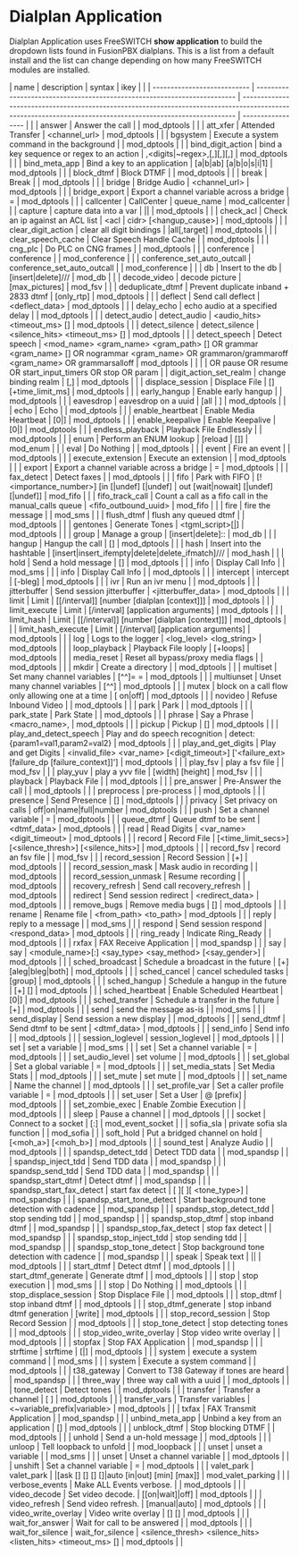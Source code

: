 # Dialplan Application

Dialplan Application uses FreeSWITCH **show application** to build the
dropdown lists found in FusionPBX dialplans. This is a list
from a default install and the list can change depending on how many
FreeSWITCH modules are installed.

| name                        | description                                                              | syntax                                                                                                                                                     | ikey              |  |
| --------------------------- | ------------------------------------------------------------------------ | ---------------------------------------------------------------------------------------------------------------------------------------------------------- | ----------------- |  |
| answer                      | Answer the call                                                          |                                                                                                                                                            | mod_dptools       |  |
| att_xfer                    | Attended Transfer                                                        | <channel_url>                                                                                                                                              | mod_dptools       |  |
| bgsystem                    | Execute a system command in the background                               | <command>                                                                                                                                                  | mod_dptools       |  |
| bind_digit_action           | bind a key sequence or regex to an action                                | <realm>,<digits\|~regex>,<string>[,<value>][,<dtmf target leg>][,<event target leg>]                                                                       | mod_dptools       |  |
| bind_meta_app               | Bind a key to an application                                             | <key> [a\|b\|ab] [a\|b\|o\|s\|i\|1] <app>                                                                                                                  | mod_dptools       |  |
| block_dtmf                  | Block DTMF                                                               |                                                                                                                                                            | mod_dptools       |  |
| break                       | Break                                                                    |                                                                                                                                                            | mod_dptools       |  |
| bridge                      | Bridge Audio                                                             | <channel_url>                                                                                                                                              | mod_dptools       |  |
| bridge_export               | Export a channel variable across a bridge                                | <varname>=<value>                                                                                                                                          | mod_dptools       |  |
| callcenter                  | CallCenter                                                               | queue_name                                                                                                                                                 | mod_callcenter    |  |
| capture                     | capture data into a var                                                  | <varname>\|<data>\|<regex>                                                                                                                                 | mod_dptools       |  |
| check_acl                   | Check an ip against an ACL list                                          | <ip> <acl \| cidr> [<hangup_cause>]                                                                                                                        | mod_dptools       |  |
| clear_digit_action          | clear all digit bindings                                                 | <realm>\|all[,target]                                                                                                                                      | mod_dptools       |  |
| clear_speech_cache          | Clear Speech Handle Cache                                                |                                                                                                                                                            | mod_dptools       |  |
| cng_plc                     | Do PLC on CNG frames                                                     |                                                                                                                                                            | mod_dptools       |  |
| conference                  | conference                                                               |                                                                                                                                                            | mod_conference    |  |
| conference_set_auto_outcall | conference_set_auto_outcall                                              |                                                                                                                                                            | mod_conference    |  |
| db                          | Insert to the db                                                         | [insert\|delete]/<realm>/<key>/<val>                                                                                                                       | mod_db            |  |
| decode_video                | decode picture                                                           | [max_pictures]                                                                                                                                             | mod_fsv           |  |
| deduplicate_dtmf            | Prevent duplicate inband + 2833 dtmf                                     | [only_rtp]                                                                                                                                                 | mod_dptools       |  |
| deflect                     | Send call deflect                                                        | <deflect_data>                                                                                                                                             | mod_dptools       |  |
| delay_echo                  | echo audio at a specified delay                                          | <delay ms>                                                                                                                                                 | mod_dptools       |  |
| detect_audio                | detect_audio                                                             | <threshold> <audio_hits> <timeout_ms> [<file>]                                                                                                             | mod_dptools       |  |
| detect_silence              | detect_silence                                                           | <threshold> <silence_hits> <timeout_ms> [<file>]                                                                                                           | mod_dptools       |  |
| detect_speech               | Detect speech                                                            | <mod_name> <gram_name> <gram_path> [<addr>] OR grammar <gram_name> [<path>] OR nogrammar <gram_name> OR grammaron/grammaroff <gram_name> OR grammarsalloff | mod_dptools       |  |
|                             | OR pause OR resume OR start_input_timers OR stop OR param <name> <value> |
| digit_action_set_realm      | change binding realm                                                     | <realm>[,<target>]                                                                                                                                         | mod_dptools       |  |
| displace_session            | Displace File                                                            | <path> [<flags>] [+time_limit_ms]                                                                                                                          | mod_dptools       |  |
| early_hangup                | Enable early hangup                                                      |                                                                                                                                                            | mod_dptools       |  |
| eavesdrop                   | eavesdrop on a uuid                                                      | [all \| <uuid>]                                                                                                                                            | mod_dptools       |  |
| echo                        | Echo                                                                     |                                                                                                                                                            | mod_dptools       |  |
| enable_heartbeat            | Enable Media Heartbeat                                                   | [0\|<seconds>]                                                                                                                                             | mod_dptools       |  |
| enable_keepalive            | Enable Keepalive                                                         | [0\|<seconds>]                                                                                                                                             | mod_dptools       |  |
| endless_playback            | Playback File Endlessly                                                  | <path>                                                                                                                                                     | mod_dptools       |  |
| enum                        | Perform an ENUM lookup                                                   | [reload \| <number> [<root>]]                                                                                                                              | mod_enum          |  |
| eval                        | Do Nothing                                                               |                                                                                                                                                            | mod_dptools       |  |
| event                       | Fire an event                                                            |                                                                                                                                                            | mod_dptools       |  |
| execute_extension           | Execute an extension                                                     | <extension> <dialplan> <context>                                                                                                                           | mod_dptools       |  |
| export                      | Export a channel variable across a bridge                                | <varname>=<value>                                                                                                                                          | mod_dptools       |  |
| fax_detect                  | Detect faxes                                                             |                                                                                                                                                            | mod_dptools       |  |
| fifo                        | Park with FIFO                                                           | <fifo name>[!<importance_number>] [in [<announce file>\|undef] [<music file>\|undef] \| out [wait\|nowait] [<announce file>\|undef] [<music file>\|undef]] | mod_fifo          |  |
| fifo_track_call             | Count a call as a fifo call in the manual_calls queue                    | <fifo_outbound_uuid>                                                                                                                                       | mod_fifo          |  |
| fire                        | fire the message                                                         |                                                                                                                                                            | mod_sms           |  |
| flush_dtmf                  | flush any queued dtmf                                                    |                                                                                                                                                            | mod_dptools       |  |
| gentones                    | Generate Tones                                                           | <tgml_script>[[\|](https://github.com/fusionpbx/fusionpbx-docs/blob/master/source/dialplan/dialplan_application.rst#id1)<loops>]                           | mod_dptools       |  |
| group                       | Manage a group                                                           | [insert\|delete]:<group name>:<val>                                                                                                                        | mod_db            |  |
| hangup                      | Hangup the call                                                          | [<cause>]                                                                                                                                                  | mod_dptools       |  |
| hash                        | Insert into the hashtable                                                | [insert\|insert_ifempty\|delete\|delete_ifmatch]/<realm>/<key>/<val>                                                                                       | mod_hash          |  |
| hold                        | Send a hold message                                                      | [<display message>]                                                                                                                                        | mod_dptools       |  |
| info                        | Display Call Info                                                        |                                                                                                                                                            | mod_sms           |  |
| info                        | Display Call Info                                                        |                                                                                                                                                            | mod_dptools       |  |
| intercept                   | intercept                                                                | [-bleg] <uuid>                                                                                                                                             | mod_dptools       |  |
| ivr                         | Run an ivr menu                                                          |                                                                                                                                                            | mod_dptools       |  |
| jitterbuffer                | Send session jitterbuffer                                                | <jitterbuffer_data>                                                                                                                                        | mod_dptools       |  |
| limit                       | Limit                                                                    | <backend> <realm> <id> [<max>[/interval]] [number [dialplan [context]]]                                                                                    | mod_dptools       |  |
| limit_execute               | Limit                                                                    | <backend> <realm> <id> <max>[/interval] <application> [application arguments]                                                                              | mod_dptools       |  |
| limit_hash                  | Limit                                                                    | <realm> <id> [<max>[/interval]] [number [dialplan [context]]]                                                                                              | mod_dptools       |  |
| limit_hash_execute          | Limit                                                                    | <realm> <id> <max>[/interval] <application> [application arguments]                                                                                        | mod_dptools       |  |
| log                         | Logs to the logger                                                       | <log_level> <log_string>                                                                                                                                   | mod_dptools       |  |
| loop_playback               | Playback File looply                                                     | [+loops] <path>                                                                                                                                            | mod_dptools       |  |
| media_reset                 | Reset all bypass/proxy media flags                                       |                                                                                                                                                            | mod_dptools       |  |
| mkdir                       | Create a directory                                                       | <path>                                                                                                                                                     | mod_dptools       |  |
| multiset                    | Set many channel variables                                               | [^^<delim>]<varname>=<value> <var2>=<val2>                                                                                                                 | mod_dptools       |  |
| multiunset                  | Unset many channel variables                                             | [^^<delim>]<varname> <var2> <var3>                                                                                                                         | mod_dptools       |  |
| mutex                       | block on a call flow only allowing one at a time                         | <keyname>[ on\|off]                                                                                                                                        | mod_dptools       |  |
| novideo                     | Refuse Inbound Video                                                     |                                                                                                                                                            | mod_dptools       |  |
| park                        | Park                                                                     |                                                                                                                                                            | mod_dptools       |  |
| park_state                  | Park State                                                               |                                                                                                                                                            | mod_dptools       |  |
| phrase                      | Say a Phrase                                                             | <macro_name>,<data>                                                                                                                                        | mod_dptools       |  |
| pickup                      | Pickup                                                                   | [<key>]                                                                                                                                                    | mod_dptools       |  |
| play_and_detect_speech      | Play and do speech recognition                                           | <file> detect:<engine> {param1=val1,param2=val2}<grammar>                                                                                                  | mod_dptools       |  |
| play_and_get_digits         | Play and get Digits                                                      | <min> <max> <tries> <timeout> <terminators> <file> <invalid_file> <var_name> <regexp> [<digit_timeout>] ['<failure_ext> [failure_dp [failure_context]]']   | mod_dptools       |  |
| play_fsv                    | play a fsv file                                                          | <file>                                                                                                                                                     | mod_fsv           |  |
| play_yuv                    | play a yvv file                                                          | <file> [width] [height]                                                                                                                                    | mod_fsv           |  |
| playback                    | Playback File                                                            | <path>                                                                                                                                                     | mod_dptools       |  |
| pre_answer                  | Pre-Answer the call                                                      |                                                                                                                                                            | mod_dptools       |  |
| preprocess                  | pre-process                                                              |                                                                                                                                                            | mod_dptools       |  |
| presence                    | Send Presence                                                            | <rpid> <status> [<id>]                                                                                                                                     | mod_dptools       |  |
| privacy                     | Set privacy on calls                                                     | off\|on\|name\|full\|number                                                                                                                                | mod_dptools       |  |
| push                        | Set a channel variable                                                   | <varname>=<value>                                                                                                                                          | mod_dptools       |  |
| queue_dtmf                  | Queue dtmf to be sent                                                    | <dtmf_data>                                                                                                                                                | mod_dptools       |  |
| read                        | Read Digits                                                              | <min> <max> <file> <var_name> <timeout> <terminators> <digit_timeout>                                                                                      | mod_dptools       |  |
| record                      | Record File                                                              | <path> [<time_limit_secs>] [<silence_thresh>] [<silence_hits>]                                                                                             | mod_dptools       |  |
| record_fsv                  | record an fsv file                                                       | <file>                                                                                                                                                     | mod_fsv           |  |
| record_session              | Record Session                                                           | <path> [+<timeout>]                                                                                                                                        | mod_dptools       |  |
| record_session_mask         | Mask audio in recording                                                  | <path>                                                                                                                                                     | mod_dptools       |  |
| record_session_unmask       | Resume recording                                                         | <path>                                                                                                                                                     | mod_dptools       |  |
| recovery_refresh            | Send call recovery_refresh                                               |                                                                                                                                                            | mod_dptools       |  |
| redirect                    | Send session redirect                                                    | <redirect_data>                                                                                                                                            | mod_dptools       |  |
| remove_bugs                 | Remove media bugs                                                        | [<function>]                                                                                                                                               | mod_dptools       |  |
| rename                      | Rename file                                                              | <from_path> <to_path>                                                                                                                                      | mod_dptools       |  |
| reply                       | reply to a message                                                       |                                                                                                                                                            | mod_sms           |  |
| respond                     | Send session respond                                                     | <respond_data>                                                                                                                                             | mod_dptools       |  |
| ring_ready                  | Indicate Ring_Ready                                                      |                                                                                                                                                            | mod_dptools       |  |
| rxfax                       | FAX Receive Application                                                  | <filename>                                                                                                                                                 | mod_spandsp       |  |
| say                         | say                                                                      | <module_name>[:<lang>] <say_type> <say_method> [<say_gender>] <text>                                                                                       | mod_dptools       |  |
| sched_broadcast             | Schedule a broadcast in the future                                       | [+]<time> <path> [aleg\|bleg\|both]                                                                                                                        | mod_dptools       |  |
| sched_cancel                | cancel scheduled tasks                                                   | [group]                                                                                                                                                    | mod_dptools       |  |
| sched_hangup                | Schedule a hangup in the future                                          | [+]<time> [<cause>]                                                                                                                                        | mod_dptools       |  |
| sched_heartbeat             | Enable Scheduled Heartbeat                                               | [0\|<seconds>]                                                                                                                                             | mod_dptools       |  |
| sched_transfer              | Schedule a transfer in the future                                        | [+]<time> <extension> <dialplan> <context>                                                                                                                 | mod_dptools       |  |
| send                        | send the message as-is                                                   |                                                                                                                                                            | mod_sms           |  |
| send_display                | Send session a new display                                               | <text>                                                                                                                                                     | mod_dptools       |  |
| send_dtmf                   | Send dtmf to be sent                                                     | <dtmf_data>                                                                                                                                                | mod_dptools       |  |
| send_info                   | Send info                                                                | <info>                                                                                                                                                     | mod_dptools       |  |
| session_loglevel            | session_loglevel                                                         | <level>                                                                                                                                                    | mod_dptools       |  |
| set                         | set a variable                                                           |                                                                                                                                                            | mod_sms           |  |
| set                         | Set a channel variable                                                   | <varname>=<value>                                                                                                                                          | mod_dptools       |  |
| set_audio_level             | set volume                                                               |                                                                                                                                                            | mod_dptools       |  |
| set_global                  | Set a global variable                                                    | <varname>=<value>                                                                                                                                          | mod_dptools       |  |
| set_media_stats             | Set Media Stats                                                          |                                                                                                                                                            | mod_dptools       |  |
| set_mute                    | set mute                                                                 |                                                                                                                                                            | mod_dptools       |  |
| set_name                    | Name the channel                                                         | <name>                                                                                                                                                     | mod_dptools       |  |
| set_profile_var             | Set a caller profile variable                                            | <varname>=<value>                                                                                                                                          | mod_dptools       |  |
| set_user                    | Set a User                                                               | <user>@<domain> [prefix]                                                                                                                                   | mod_dptools       |  |
| set_zombie_exec             | Enable Zombie Execution                                                  |                                                                                                                                                            | mod_dptools       |  |
| sleep                       | Pause a channel                                                          | <pausemilliseconds>                                                                                                                                        | mod_dptools       |  |
| socket                      | Connect to a socket                                                      | <ip>[:<port>]                                                                                                                                              | mod_event_socket  |  |
| sofia_sla                   | private sofia sla function                                               | <uuid>                                                                                                                                                     | mod_sofia         |  |
| soft_hold                   | Put a bridged channel on hold                                            | <unhold key> [<moh_a>] [<moh_b>]                                                                                                                           | mod_dptools       |  |
| sound_test                  | Analyze Audio                                                            |                                                                                                                                                            | mod_dptools       |  |
| spandsp_detect_tdd          | Detect TDD data                                                          |                                                                                                                                                            | mod_spandsp       |  |
| spandsp_inject_tdd          | Send TDD data                                                            |                                                                                                                                                            | mod_spandsp       |  |
| spandsp_send_tdd            | Send TDD data                                                            |                                                                                                                                                            | mod_spandsp       |  |
| spandsp_start_dtmf          | Detect dtmf                                                              |                                                                                                                                                            | mod_spandsp       |  |
| spandsp_start_fax_detect    | start fax detect                                                         | <app>[ <arg>][ <timeout>][ <tone_type>]                                                                                                                    | mod_spandsp       |  |
| spandsp_start_tone_detect   | Start background tone detection with cadence                             | <name>                                                                                                                                                     | mod_spandsp       |  |
| spandsp_stop_detect_tdd     | stop sending tdd                                                         |                                                                                                                                                            | mod_spandsp       |  |
| spandsp_stop_dtmf           | stop inband dtmf                                                         |                                                                                                                                                            | mod_spandsp       |  |
| spandsp_stop_fax_detect     | stop fax detect                                                          |                                                                                                                                                            | mod_spandsp       |  |
| spandsp_stop_inject_tdd     | stop sending tdd                                                         |                                                                                                                                                            | mod_spandsp       |  |
| spandsp_stop_tone_detect    | Stop background tone detection with cadence                              |                                                                                                                                                            | mod_spandsp       |  |
| speak                       | Speak text                                                               | <engine>\|<voice>\|<text>                                                                                                                                  | mod_dptools       |  |
| start_dtmf                  | Detect dtmf                                                              |                                                                                                                                                            | mod_dptools       |  |
| start_dtmf_generate         | Generate dtmf                                                            |                                                                                                                                                            | mod_dptools       |  |
| stop                        | stop execution                                                           |                                                                                                                                                            | mod_sms           |  |
| stop                        | Do Nothing                                                               |                                                                                                                                                            | mod_dptools       |  |
| stop_displace_session       | Stop Displace File                                                       | <path>                                                                                                                                                     | mod_dptools       |  |
| stop_dtmf                   | stop inband dtmf                                                         |                                                                                                                                                            | mod_dptools       |  |
| stop_dtmf_generate          | stop inband dtmf generation                                              | [write]                                                                                                                                                    | mod_dptools       |  |
| stop_record_session         | Stop Record Session                                                      | <path>                                                                                                                                                     | mod_dptools       |  |
| stop_tone_detect            | stop detecting tones                                                     |                                                                                                                                                            | mod_dptools       |  |
| stop_video_write_overlay    | Stop video write overlay                                                 | <path>                                                                                                                                                     | mod_dptools       |  |
| stopfax                     | Stop FAX Application                                                     |                                                                                                                                                            | mod_spandsp       |  |
| strftime                    | strftime                                                                 | [<epoch>\|]<format string>                                                                                                                                 | mod_dptools       |  |
| system                      | execute a system command                                                 |                                                                                                                                                            | mod_sms           |  |
| system                      | Execute a system command                                                 | <command>                                                                                                                                                  | mod_dptools       |  |
| t38_gateway                 | Convert to T38 Gateway if tones are heard                                |                                                                                                                                                            | mod_spandsp       |  |
| three_way                   | three way call with a uuid                                               | <uuid>                                                                                                                                                     | mod_dptools       |  |
| tone_detect                 | Detect tones                                                             |                                                                                                                                                            | mod_dptools       |  |
| transfer                    | Transfer a channel                                                       | <exten> [<dialplan> <context>]                                                                                                                             | mod_dptools       |  |
| transfer_vars               | Transfer variables                                                       | <~variable_prefix\|variable>                                                                                                                               | mod_dptools       |  |
| txfax                       | FAX Transmit Application                                                 | <filename>                                                                                                                                                 | mod_spandsp       |  |
| unbind_meta_app             | Unbind a key from an application                                         | [<key>]                                                                                                                                                    | mod_dptools       |  |
| unblock_dtmf                | Stop blocking DTMF                                                       |                                                                                                                                                            | mod_dptools       |  |
| unhold                      | Send a un-hold message                                                   |                                                                                                                                                            | mod_dptools       |  |
| unloop                      | Tell loopback to unfold                                                  |                                                                                                                                                            | mod_loopback      |  |
| unset                       | unset a variable                                                         |                                                                                                                                                            | mod_sms           |  |
| unset                       | Unset a channel variable                                                 | <varname>                                                                                                                                                  | mod_dptools       |  |
| unshift                     | Set a channel variable                                                   | <varname>=<value>                                                                                                                                          | mod_dptools       |  |
| valet_park                  | valet_park                                                               | <lotname> <extension>\|[ask [<min>] [<max>] [<to>] [<prompt>]\|auto [in\|out] [min] [max]]                                                                 | mod_valet_parking |  |
| verbose_events              | Make ALL Events verbose.                                                 |                                                                                                                                                            | mod_dptools       |  |
| video_decode                | Set video decode.                                                        | [[on\|wait]\|off]                                                                                                                                          | mod_dptools       |  |
| video_refresh               | Send video refresh.                                                      | [manual\|auto]                                                                                                                                             | mod_dptools       |  |
| video_write_overlay         | Video write overlay                                                      | <path> [<pos>] [<alpha>]                                                                                                                                   | mod_dptools       |  |
| wait_for_answer             | Wait for call to be answered                                             |                                                                                                                                                            | mod_dptools       |  |
| wait_for_silence            | wait_for_silence                                                         | <silence_thresh> <silence_hits> <listen_hits> <timeout_ms> [<file>]                                                                                        | mod_dptools       |  |
